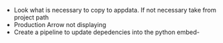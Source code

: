 - Look what is necessary to copy to appdata. If not necessary take from project path
- Production Arrow not displaying
- Create a pipeline to update depedencies into the python embed-